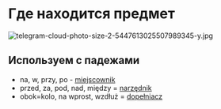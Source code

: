# Где находится предмет

![telegram-cloud-photo-size-2-5447613025507989345-y.jpg](telegram-cloud-photo-size-2-5447613025507989345-y.jpg)

## Используем с падежами
+ na, w, przy, po - [miejscownik](predlozhnyj.md)
+ przed, za, pod, nad, między = [narzędnik](tvoritelnyj.md)
+ obok=kolo, na wprost, wzdłuż = [dopełniacz](roditelnyj.md)